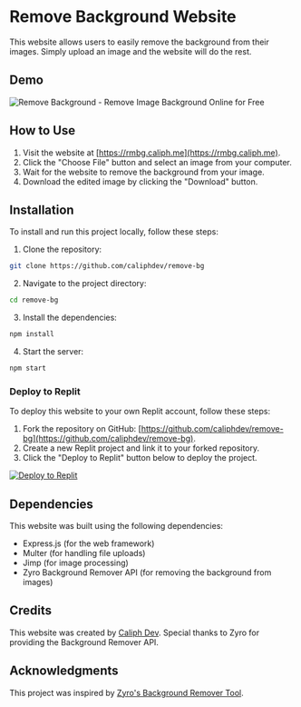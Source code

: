# Remove Background Website

This website allows users to easily remove the background from their images. Simply upload an image and the website will do the rest.

## Demo
![Remove Background - Remove Image Background Online for Free](https://user-images.githubusercontent.com/92326690/221397232-fac4fa5b-c8b8-4dff-95f1-5c543813c87b.png)


## How to Use

1. Visit the website at [https://rmbg.caliph.me](https://rmbg.caliph.me).
2. Click the "Choose File" button and select an image from your computer.
3. Wait for the website to remove the background from your image.
4. Download the edited image by clicking the "Download" button.

## Installation
To install and run this project locally, follow these steps:

1. Clone the repository: 
```bash
git clone https://github.com/caliphdev/remove-bg
```
2. Navigate to the project directory:
```bash
cd remove-bg
```
3. Install the dependencies:
```bash
npm install
```

4. Start the server:
```bash
npm start
```

### Deploy to Replit

To deploy this website to your own Replit account, follow these steps:

1. Fork the repository on GitHub: [https://github.com/caliphdev/remove-bg](https://github.com/caliphdev/remove-bg).
2. Create a new Replit project and link it to your forked repository.
3. Click the "Deploy to Replit" button below to deploy the project.

[![Deploy to Replit](https://replit.com/badge/github/caliphdev/remove-bg)](https://replit.com/github/caliphdev/remove-bg)

## Dependencies

This website was built using the following dependencies:

- Express.js (for the web framework)
- Multer (for handling file uploads)
- Jimp (for image processing)
- Zyro Background Remover API (for removing the background from images)

## Credits

This website was created by [Caliph Dev](https://github.com/caliphdev). Special thanks to Zyro for providing the Background Remover API. 

## Acknowledgments

This project was inspired by [Zyro's Background Remover Tool](https://zyro.com/id/tool/hapus-background).
